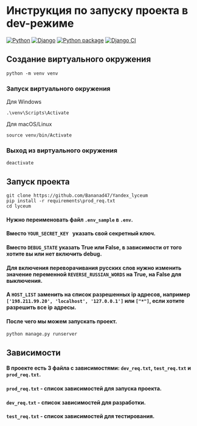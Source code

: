 # Инструкция по запуску проекта в dev-режиме
[![Python](https://img.shields.io/badge/python-v3.9-success)](https://www.python.org/) [![Django](https://img.shields.io/badge/django-v3.2-success)](https://www.djangoproject.com/)
[![Python package](https://github.com/Bananad47/Yandex_lyceum/actions/workflows/python-package.yml/badge.svg)](https://github.com/Bananad47/Yandex_lyceum/actions/workflows/python-package.yml)
[![Django CI](https://github.com/Bananad47/Yandex_lyceum/actions/workflows/django.yml/badge.svg)](https://github.com/Bananad47/Yandex_lyceum/actions/workflows/django.yml)
## Создание виртуального окружения
```
python -m venv venv
```
### Запуск виртуального окружения
Для Windows
```
.\venv\Scripts\Activate
```
Для macOS/Linux
```
source venv/bin/Activate
```
### Выход из виртуального окружения
```
deactivate
```

## Запуск проекта
```
git clone https://github.com/Bananad47/Yandex_lyceum
pip install -r requirements\prod_req.txt
cd lyceum
```

#### Нужно переименовать файл `.env_sample` в `.env`. 
#### Вместо `YOUR_SECRET_KEY ` указать свой секретный ключ. 
#### Вместо `DEBUG_STATE` указать True или False, в зависимости от того хотите вы или нет включить debug.
#### Для включения переворачивания русских слов нужно изменить значение переменной `REVERSE_RUSSIAN_WORDS` на True, на False для выключения. 
#### А `HOST_LIST` заменить на список разрешенных ip адресов, например `['198.211.99.20', 'localhost', '127.0.0.1']` или `["*"]`, если хотите разрешить все ip адресы.


#### После чего мы можем запускать проект.

```
python manage.py runserver
```

## Зависимости
#### В проекте есть 3 файла с зависимостями: `dev_req.txt`, `test_req.txt` и `prod_req.txt`.
#### `prod_req.txt` - список зависимостей для запуска проекта.
#### `dev_req.txt` - список зависимостей для разработки.
#### `test_req.txt` - список зависимостей для тестирования.
